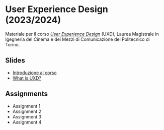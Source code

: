 # User Experience Design (2023/2024)

Materiale per il corso _[User Experience Design](https://github.com/polito-uxd-2023)_ (UXD), Laurea Magistrale in Igegneria del Cinema e dei Mezzi di Comunicazione del Politecnico di Torino.

## Slides

* [Introduzione al corso](./slides/P00-intro.pdf)
* [What is UXD?](./slides/P01-whatisUXD.pdf)

## Assignments
* Assignment 1
* Assignment 2
* Assignment 3
* Assignment 4